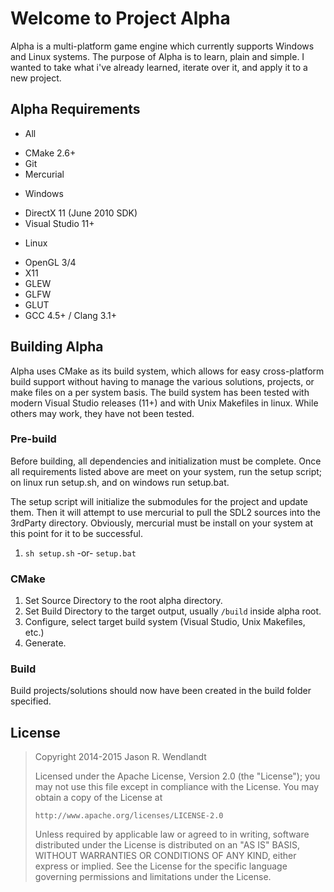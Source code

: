 Welcome to Project Alpha
========================

Alpha is a multi-platform game engine which currently supports Windows and Linux systems.  The purpose of Alpha is to learn, plain and simple.  I wanted to take what i've already learned, iterate over it, and apply it to a new project.

Alpha Requirements
------------------

- All
 * CMake 2.6+
 * Git
 * Mercurial

- Windows
 * DirectX 11 (June 2010 SDK)
 * Visual Studio 11+

- Linux
 * OpenGL 3/4
 * X11
 * GLEW
 * GLFW
 * GLUT
 * GCC 4.5+ / Clang 3.1+

Building Alpha
--------------

Alpha uses CMake as its build system, which allows for easy cross-platform build support without having to manage the various solutions, projects, or make files on a per system basis.  The build system has been tested with modern Visual Studio releases (11+) and with Unix Makefiles in linux.  While others may work, they have not been tested.

### Pre-build

Before building, all dependencies and initialization must be complete.  Once
all requirements listed above are meet on your system, run the setup script; on
linux run setup.sh, and on windows run setup.bat.

The setup script will initialize the submodules for the project and update
them.  Then it will attempt to use mercurial to pull the SDL2 sources into the
3rdParty directory.  Obviously, mercurial must be install on your system at
this point for it to be successful.

1. ```sh setup.sh``` -or- ```setup.bat```

### CMake

1. Set Source Directory to the root alpha directory.
2. Set Build Directory to the target output, usually ```/build``` inside alpha root.
3. Configure, select target build system (Visual Studio, Unix Makefiles, etc.)
4. Generate.

### Build

Build projects/solutions should now have been created in the build folder specified.

License
-------

> Copyright 2014-2015 Jason R. Wendlandt
> 
> Licensed under the Apache License, Version 2.0 (the "License");
> you may not use this file except in compliance with the License.
> You may obtain a copy of the License at
> 
>     http://www.apache.org/licenses/LICENSE-2.0
>     
> Unless required by applicable law or agreed to in writing, software
> distributed under the License is distributed on an "AS IS" BASIS,
> WITHOUT WARRANTIES OR CONDITIONS OF ANY KIND, either express or implied.
> See the License for the specific language governing permissions and
> limitations under the License.
